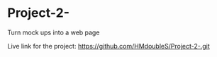 # Project-2-
Turn mock ups into a web page


Live link for the project:
https://github.com/HMdoubleS/Project-2-.git
